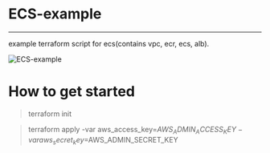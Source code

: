 
# ECS-example
---
example terraform script for ecs(contains vpc, ecr, ecs, alb).

![ECS-example](https://user-images.githubusercontent.com/59428479/230790195-d8651962-21da-4580-9e02-045040d6cedd.png)


# How to get started
> terraform init 

> terraform apply -var aws_access_key=$AWS_ADMIN_ACCESS_KEY -var aws_secret_key=$AWS_ADMIN_SECRET_KEY

